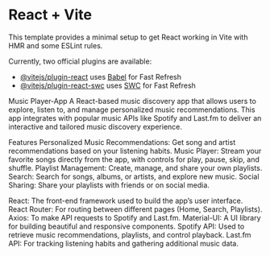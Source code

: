 # React + Vite

This template provides a minimal setup to get React working in Vite with HMR and some ESLint rules.

Currently, two official plugins are available:

- [@vitejs/plugin-react](https://github.com/vitejs/vite-plugin-react/blob/main/packages/plugin-react/README.md) uses [Babel](https://babeljs.io/) for Fast Refresh
- [@vitejs/plugin-react-swc](https://github.com/vitejs/vite-plugin-react-swc) uses [SWC](https://swc.rs/) for Fast Refresh


Music Player-App
A React-based music discovery app that allows users to explore, listen to, and manage personalized music recommendations. This app integrates with popular music APIs like Spotify and Last.fm to deliver an interactive and tailored music discovery experience.

Features
Personalized Music Recommendations: Get song and artist recommendations based on your listening habits.
Music Player: Stream your favorite songs directly from the app, with controls for play, pause, skip, and shuffle.
Playlist Management: Create, manage, and share your own playlists.
Search: Search for songs, albums, or artists, and explore new music.
Social Sharing: Share your playlists with friends or on social media.


React: The front-end framework used to build the app’s user interface.
React Router: For routing between different pages (Home, Search, Playlists).
Axios: To make API requests to Spotify and Last.fm.
Material-UI: A UI library for building beautiful and responsive components.
Spotify API: Used to retrieve music recommendations, playlists, and control playback.
Last.fm API: For tracking listening habits and gathering additional music data.